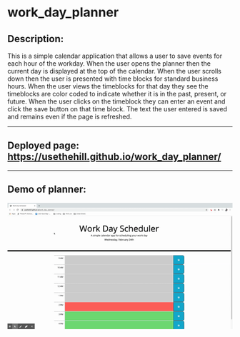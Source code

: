 # work_day_planner

## Description:

This is a simple calendar application that allows a user to save events for each hour of the workday.  When the user opens the planner then the current day is displayed at the top of the calendar.  When the user scrolls down then the user is presented with time blocks for standard business hours.  When the user views the timeblocks for that day they see the timeblocks are color coded to indicate whether it is in the past, present, or future.  When the user clicks on the timeblock they can enter an event and click the save button on that time block.  The text the user entered is saved and remains even if the page is refreshed.

---

## Deployed page: https://usethehill.github.io/work_day_planner/

--- 

## Demo of planner:
![](assets/media/planner_demo.gif)